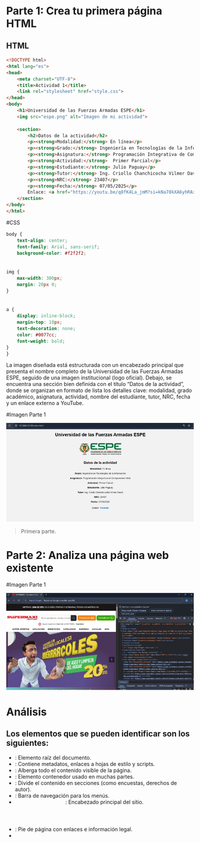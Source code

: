 # Parte 1: Crea tu primera página HTML

## HTML

```html
<!DOCTYPE html>
<html lang="es">
<head>
    <meta charset="UTF-8">
    <title>Actividad 1</title>
    <link rel="stylesheet" href="style.css">
</head>
<body>
    <h1>Universidad de las Fuerzas Armadas ESPE</h1>
    <img src="espe.png" alt="Imagen de mi actividad">
   
    <section>
        <h2>Datos de la actividad</h2>
        <p><strong>Modalidad:</strong> En línea</p>
        <p><strong>Grado:</strong> Ingeniería en Tecnologías de la Información</p>
        <p><strong>Asignatura:</strong> Programación Integrativa de Componentes Web</p>
        <p><strong>Actividad:</strong>  Primer Parcial</p>
        <p><strong>Estudiante:</strong> Julio Paguay</p>
        <p><strong>Tutor:</strong> Ing. Criollo Chanchicocha Vilmer David</p>
        <p><strong>NRC:</strong> 23407</p>
        <p><strong>Fecha:</strong> 07/05/2025</p>
        Enlace: <a href="https://youtu.be/q8fK4La_jmM?si=kNa78kXA6yhRAxfo" target="_blank"> Youtube </a>
    </section>
</body>
</html>
```

#CSS
```css
body {
    text-align: center;
    font-family: Arial, sans-serif;
    background-color: #f2f2f2;


img {
    max-width: 300px;
    margin: 20px 0;
}


a {
    display: inline-block;
    margin-top: 10px;
    text-decoration: none;
    color: #0077cc;
    font-weight: bold;
}
}
```

La imagen diseñada está estructurada con un encabezado principal que presenta el nombre completo de la Universidad de las Fuerzas Armadas ESPE, seguido de una imagen institucional (logo oficial). Debajo, se encuentra una sección bien definida con el título “Datos de la actividad”, donde se organizan en formato de lista los detalles clave: modalidad, grado académico, asignatura, actividad, nombre del estudiante, tutor, NRC, fecha y un enlace externo a YouTube. 

#Imagen Parte 1

![](https://github.com/JCPB2000/A1.Paguay_Julio_PICW/blob/main/img/Pagina.jpg)

> Primera parte.


# Parte 2: Analiza una página web existente

#Imagen Parte 1

![](https://github.com/JCPB2000/A1.Paguay_Julio_PICW/blob/main/img/Supermaxi.jpg)

# Análisis

## Los elementos que se pueden identificar son los siguientes:
- <html>: Elemento raíz del documento.
- <head>: Contiene metadatos, enlaces a hojas de estilo y scripts.
- <body>: Alberga todo el contenido visible de la página.
- <div>: Elemento contenedor usado en muchas partes.
- <section>: Divide el contenido en secciones (como encuestas, derechos de autor).
- <nav>: Barra de navegación para los menús.
- <header>: Encabezado principal del sitio.
- <footer>: Pie de página con enlaces e información legal.
- <style>, <script>, <noscript>: Para estilos y scripts.
- <link>: Cargar hojas de estilo externas.
- <img>: Inserción de imágenes (como el logo y banners).
- <a>: Enlaces de navegación y llamados a la acción.
- <button>, <input>: Para la búsqueda y acciones de usuario.
- Modales: <div> con clases especiales para ventanas emergentes (ej. shareRecipeModal)

# La página está estructurada de la siguiente forma:
 Encabezado (Header):
Incluye el logo de Supermaxi (el placer de comprar).
Una barra de búsqueda que dice: “Busca productos, locales, recetas…”.
Botones destacados:
Comprar por Tipti (botón naranja).
Consulta por WhatsApp (botón verde).
Información sobre la tienda local: “Supermaxi San Gabriel, a 5.67 KMS.: Cambiar”.
La barra de navegación justo debajo incluye las siguientes categorías:
SÚPER OFERTAS
AFILIACIÓN
BENEFICIOS
CATÁLOGOS
EMPRESA
LOCALES
MÁS
Contenido principal:
Un área destacada con un banner principal donde aparece Carolina Sánchez (Chef ecuatoriana), con el mensaje:
“ORGULLO ECUATORIANO”
“Conoce las recetas más representativas”.
Botón rojo: “Descubre el Ecuador en Recetas”.
Encima hay un aviso promocional:
 “OBTÉN EL 20% DE DTO. EN FLORES, FRUTAS Y VERDURAS, TODOS LOS MIÉRCOLES.”
Modales y pop-ups:
Ventanas emergentes configuradas en <div> con IDs como:
promo-bugatti
nollas-bugatti
shareRecipeModal
Estas aparecen para mostrar promociones especiales o para compartir recetas y otros contenidos de interés.
Pie de página (Footer):
Dividido en varias columnas visibles:
▪️ LA EMPRESA:
Trabaje con Nosotros
Acerca de Supermaxi
Responsabilidad Social
Preguntas Frecuentes
▪️ PROVEEDORES Y CONSUMIDORES:
Quieres ser proveedor de Corporación Favorita
Facturación Electrónica
Proveedores
▪️ INFORMACIÓN DE INTERÉS:
Términos y Condiciones
Políticas de privacidad
Convenio de afiliación
Términos y Condiciones Renueve su Afiliación
Derechos sobre datos personales
▪️ Redes Sociales:
Íconos para:
TikTok
Facebook
X (Twitter)
Instagram
YouTube
▪️ Información destacada:
Imagen de Crédito Favorito (servicio financiero).
Franja inferior:
Texto legal:
“Todos los derechos reservados® Corporación Favorita. 2025”

